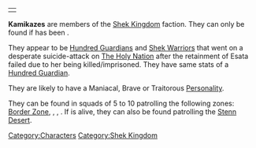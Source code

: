 |     |
|-----|
|     |

**Kamikazes** are members of the [Shek Kingdom](02%20-%20Projects%20&%20Wikis/Kenshi/Kenshi%20Wiki/Kenshi%20Wiki%20Template/Shek_Kingdom.md "wikilink")
faction. They can only be found if [](Esata_the_Stone_Golem.md) has been [](World_States.md).

They appear to be [Hundred Guardians](Hundred_Guardian.md "wikilink") and
[Shek Warriors](Shek_Warrior.md "wikilink") that went on a desperate
suicide-attack on [The Holy Nation](02%20-%20Projects%20&%20Wikis/Kenshi/Kenshi%20Wiki/Kenshi%20Wiki%20Template/The_Holy_Nation.md "wikilink") after
the retainment of Esata failed due to her being killed/imprisoned. They
have same stats of a [Hundred Guardian](Hundred_Guardian.md "wikilink").

They are likely to have a Maniacal, Brave or Traitorous
[Personality](Personality.md "wikilink").

They can be found in squads of 5 to 10 patrolling the following zones:
[Border Zone](Border_Zone.md "wikilink"), [](Okran's_Gulf.md), [](Okran's_Pride.md), [](Skinner's_Roam.md). If [](Mukai_the_Mountain.md) is alive, they can also be
found patrolling the [Stenn Desert](Stenn_Desert.md "wikilink").

[Category:Characters](Category:Characters "wikilink") [Category:Shek
Kingdom](Category:Shek_Kingdom "wikilink")